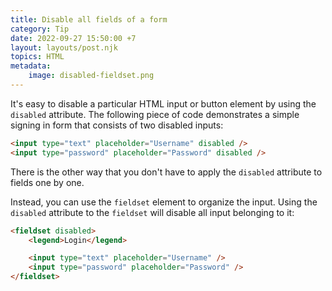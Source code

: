 ```yaml
---
title: Disable all fields of a form
category: Tip
date: 2022-09-27 15:50:00 +7
layout: layouts/post.njk
topics: HTML
metadata:
    image: disabled-fieldset.png
---
```


It's easy to disable a particular HTML input or button element by using the `disabled` attribute.
The following piece of code demonstrates a simple signing in form that consists of two disabled inputs:

```html
<input type="text" placeholder="Username" disabled />
<input type="password" placeholder="Password" disabled />
```

There is the other way that you don't have to apply the `disabled` attribute to fields one by one.

Instead, you can use the `fieldset` element to organize the input. Using the `disabled` attribute to the `fieldset` will disable all input belonging to it:

```html
<fieldset disabled>
    <legend>Login</legend>

    <input type="text" placeholder="Username" />
    <input type="password" placeholder="Password" />
</fieldset>
```
